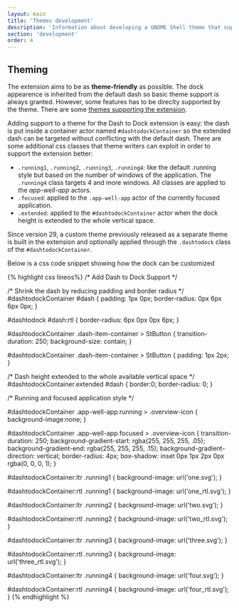 ```yaml
---
layout: main
title: 'Themes development'
description: 'Information about developing a GNOME Shell theme that supports Dash to Dock extension.'
section: 'development'
order: 4
---
```



## Theming
The extension aims to be as **theme-friendly** as possible. The dock appearence is inherited from the default dash so basic theme support is always granted. However, some features has to be direclty supported by the theme. There are some [themes supporting the extension](./themes.html).

Adding support to a theme for the Dash to Dock extension is easy: the dash is put inside a container actor named <code>#dashtodockContainer</code> so the extended dash can be targeted without conflicting with the default dash. There are some additional css classes that theme writers can exploit in order to support the extension better:

 * `.running1`, <code>.running2</code>, <code>.running3</code>, <code>.running4</code>: like the default .running style but based on the number of windows of the application. The <code>.running4</code> class targets 4 and more windows. All classes are applied to the *app-well-app* actors.
 * `.focused`: applied to the <code>.app-well-app</code> actor of the currently focused application.
 * `.extended`: applied to the <code>#dashtodockContainer</code> actor when the dock height is extended to the whole vertical space.

Since version 29, a custom theme previously released as a separate theme is built in the extension and optionally applied through the <code>.dashtodock</code> class of the <code>#dashtodockContainer</code>.

Below is a css code snippet showing how the dock can be customized

{% highlight css lineos%}
/* Add Dash to Dock Support */

/* Shrink the dash by reducing padding and border radius */
#dashtodockContainer #dash {
    padding: 1px 0px;
    border-radius: 0px 6px 6px 0px;
}

#dashtodock #dash:rtl {
    border-radius: 6px 0px 0px 6px;
}

#dashtodockContainer .dash-item-container > StButton {
    transition-duration: 250;
    background-size: contain;
}

#dashtodockContainer .dash-item-container > StButton {
   padding: 1px 2px;
}

/* Dash height extended to the whole available vertical space */
#dashtodockContainer.extended #dash {
    border:0;
    border-radius: 0;
}

/* Running and focused application style */

#dashtodockContainer .app-well-app.running > .overview-icon {
background-image:none;
}

#dashtodockContainer .app-well-app.focused > .overview-icon {
    transition-duration: 250;
    background-gradient-start: rgba(255, 255, 255, .05);
    background-gradient-end: rgba(255, 255, 255, .15);
    background-gradient-direction: vertical;
    border-radius: 4px;
    box-shadow: inset 0px 1px 2px 0px rgba(0, 0, 0, 1);
}

#dashtodockContainer:ltr .running1 {
    background-image: url('one.svg');
}

#dashtodockContainer:rtl .running1 {
    background-image: url('one_rtl.svg');
}

#dashtodockContainer:ltr .running2 {
    background-image: url('two.svg');
}

#dashtodockContainer:rtl .running2 {
    background-image: url('two_rtl.svg');
}

#dashtodockContainer:ltr .running3 {
   background-image: url('three.svg');
}

#dashtodockContainer:rtl .running3 {
    background-image: url('three_rtl.svg');
}

#dashtodockContainer:ltr .running4 {
    background-image: url('four.svg');
}

#dashtodockContainer:rtl .running4 {
    background-image: url('four_rtl.svg');
}
{% endhighlight  %}

